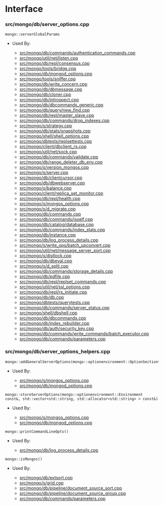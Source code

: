 
# Interface

### src/mongo/db/server\_options.cpp

<div></div>

    mongo::serverGlobalParams

- Used By:

    - [src/mongo/db/commands/authentication\_commands.cpp](../database\_commands)
    - [src/mongo/util/net/listen.cpp](../network)
    - [src/mongo/db/repl/consensus.cpp](../replication)
    - [src/mongo/tools/bridge.cpp](../tools)
    - [src/mongo/db/mongod\_options.cpp](../mongos\_and\_mongod\_mains)
    - [src/mongo/tools/sniffer.cpp](../tools)
    - [src/mongo/db/write\_concern.cpp](../replication)
    - [src/mongo/db/dbmessage.cpp](../cpp\_client\_driver)
    - [src/mongo/db/cloner.cpp](../storage\_layer\_structure)
    - [src/mongo/db/introspect.cpp](../client\_and\_operation\_tracking)
    - [src/mongo/db/dbcommands\_generic.cpp](../database\_commands)
    - [src/mongo/db/query/new\_find.cpp](../core\_query\_system)
    - [src/mongo/db/repl/master\_slave.cpp](../replication)
    - [src/mongo/db/commands/drop\_indexes.cpp](../database\_commands)
    - [src/mongo/s/strategy.cpp](../sharding)
    - [src/mongo/db/stats/snapshots.cpp](../utilities)
    - [src/mongo/shell/shell\_options.cpp](../mongo\_shell)
    - [src/mongo/dbtests/replsettests.cpp](../unit\_tests)
    - [src/mongo/client/dbclient\_rs.cpp](../cpp\_client\_driver)
    - [src/mongo/util/net/sock.cpp](../network)
    - [src/mongo/db/commands/validate.cpp](../database\_commands)
    - [src/mongo/db/range\_deleter\_db\_env.cpp](../sharding)
    - [src/mongo/s/version\_mongos.cpp](../sharding)
    - [src/mongo/s/server.cpp](../mongos\_and\_mongod\_mains)
    - [src/mongo/db/clientcursor.cpp](../client\_and\_operation\_tracking)
    - [src/mongo/db/dbwebserver.cpp](../web\_server)
    - [src/mongo/s/balance.cpp](../sharding)
    - [src/mongo/client/replica\_set\_monitor.cpp](../cpp\_client\_driver)
    - [src/mongo/db/repl/health.cpp](../replication)
    - [src/mongo/s/mongos\_options.cpp](../mongos\_and\_mongod\_mains)
    - [src/mongo/s/d\_migrate.cpp](../sharding)
    - [src/mongo/db/commands.cpp](../database\_commands)
    - [src/mongo/db/commands/isself.cpp](../database\_commands)
    - [src/mongo/db/catalog/database.cpp](../storage\_layer\_structure)
    - [src/mongo/db/commands/index\_stats.cpp](../database\_commands)
    - [src/mongo/db/instance.cpp](../storage\_layer\_structure)
    - [src/mongo/db/log\_process\_details.cpp](../logging\_system)
    - [src/mongo/s/write\_ops/batch\_upconvert.cpp](../new\_wire\_protocol\_write\_commands)
    - [src/mongo/util/net/message\_server\_port.cpp](../network)
    - [src/mongo/s/distlock.cpp](../sharding)
    - [src/mongo/db/dbeval.cpp](../database\_commands)
    - [src/mongo/s/d\_split.cpp](../sharding)
    - [src/mongo/db/commands/storage\_details.cpp](../database\_commands)
    - [src/mongo/db/pdfile.cpp](../storage\_layer\_structure)
    - [src/mongo/db/repl/replset\_commands.cpp](../replication)
    - [src/mongo/util/net/ssl\_options.cpp](../network)
    - [src/mongo/db/repl/rs\_initiate.cpp](../replication)
    - [src/mongo/db/db.cpp](../mongos\_and\_mongod\_mains)
    - [src/mongo/dbtests/querytests.cpp](../unit\_tests)
    - [src/mongo/db/commands/server\_status.cpp](../database\_commands)
    - [src/mongo/shell/dbshell.cpp](../mongo\_shell)
    - [src/mongo/db/dbcommands.cpp](../database\_commands)
    - [src/mongo/db/index\_rebuilder.cpp](../indexing)
    - [src/mongo/db/auth/security\_key.cpp](../authentication)
    - [src/mongo/db/commands/write\_commands/batch\_executor.cpp](../new\_wire\_protocol\_write\_commands)
    - [src/mongo/db/commands/parameters.cpp](../database\_commands)

### src/mongo/db/server\_options\_helpers.cpp

<div></div>

    mongo::addGeneralServerOptions(mongo::optionenvironment::OptionSection*)

- Used By:

    - [src/mongo/s/mongos\_options.cpp](../mongos\_and\_mongod\_mains)
    - [src/mongo/db/mongod\_options.cpp](../mongos\_and\_mongod\_mains)

<div></div>

    mongo::storeServerOptions(mongo::optionenvironment::Environment const&, std::vector<std::string, std::allocator<std::string> > const&)

- Used By:

    - [src/mongo/s/mongos\_options.cpp](../mongos\_and\_mongod\_mains)
    - [src/mongo/db/mongod\_options.cpp](../mongos\_and\_mongod\_mains)

<div></div>

    mongo::printCommandLineOpts()

- Used By:

    - [src/mongo/db/log\_process\_details.cpp](../logging\_system)

<div></div>

    mongo::isMongos()

- Used By:

    - [src/mongo/db/extsort.cpp](../aggregation\_framework)
    - [src/mongo/s/grid.cpp](../sharding)
    - [src/mongo/db/pipeline/document\_source\_sort.cpp](../aggregation\_framework)
    - [src/mongo/db/pipeline/document\_source\_group.cpp](../aggregation\_framework)
    - [src/mongo/db/commands/parameters.cpp](../database\_commands)
